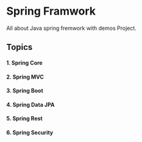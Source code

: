 # Spring Framwork 
All about Java spring fremwork with demos Project.

<h2>Topics</h2>

<h4> 1. Spring Core </h4>
<h4> 2. Spring MVC </h4>
<h4> 3. Spring Boot </h4>
<h4> 4. Spring Data JPA </h4>
<h4> 5. Spring Rest </h4>
<h4> 6. Spring Security </h4>
